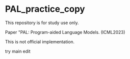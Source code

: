 # PAL_practice_copy
This repository is for study use only.

Paper "PAL: Program-aided Language Models. (ICML2023) 

This is not official implementation. 

try main edit
